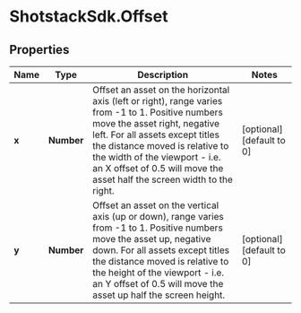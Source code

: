 # ShotstackSdk.Offset

## Properties

Name | Type | Description | Notes
------------ | ------------- | ------------- | -------------
**x** | **Number** | Offset an asset on the horizontal axis (left or right), range varies from -1 to 1. Positive numbers move the asset right, negative left. For all assets except titles the distance moved is relative to the width  of the viewport - i.e. an X offset of 0.5 will move the asset half the  screen width to the right. | [optional] [default to 0]
**y** | **Number** | Offset an asset on the vertical axis (up or down), range varies from -1 to 1. Positive numbers move the asset up, negative down. For all assets except titles the distance moved is relative to the height  of the viewport - i.e. an Y offset of 0.5 will move the asset up half the  screen height. | [optional] [default to 0]


